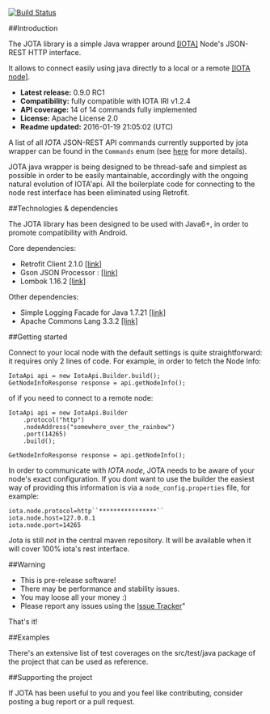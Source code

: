 [![Build Status](https://travis-ci.org/iotaledger/iota.lib.java.svg?branch=dev)](https://travis-ci.org/iotaledger/iota.lib.java)


##Introduction

The JOTA library is a simple Java wrapper around [[IOTA]](http://www.iotatoken.com/) Node's JSON-REST HTTP interface.

It allows to connect easily using java directly to a local or a remote [[IOTA node]](https://iota.readme.io/docs/syncing-to-the-network).

* **Latest release:** 0.9.0 RC1
* **Compatibility:** fully compatible with IOTA IRI v1.2.4
* **API coverage:** 14 of 14 commands fully implemented
* **License:** Apache License 2.0 
* **Readme updated:** 2016-01-19 21:05:02 (UTC)

A list of all *IOTA* JSON-REST API commands currently supported by jota wrapper can be found in the `Commands` enum (see [here](https://github.com/davassi/JOTA/blob/master/src/main/java/jota/IotaAPICommands.java) for more details).

JOTA java wrapper is being designed to be thread-safe and simplest as possible in order to be easily mantainable, accordingly with the ongoing natural evolution of IOTA'api.
All the boilerplate code for connecting to the node rest interface has been eliminated using Retrofit.

##Technologies & dependencies

The JOTA library has been designed to be used with Java6+, in order to promote compatibility with Android.

Core dependencies:
* Retrofit Client 2.1.0 [[link]](https://square.github.io/retrofit/)
* Gson JSON Processor : [[link]](https://github.com/google/gson)
* Lombok 1.16.2 [[link]](https://github.com/rzwitserloot/lombok)

Other dependencies:
* Simple Logging Facade for Java 1.7.21 [[link]](http://www.slf4j.org/)
* Apache Commons Lang 3.3.2 [[link]](http://commons.apache.org/proper/commons-lang/)

##Getting started <a name="getting-started"></a>

Connect to your local node with the default settings is quite straightforward: it requires only 2 lines of code. For example, in order to fetch the Node Info:

	IotaApi api = new IotaApi.Builder.build();
	GetNodeInfoResponse response = api.getNodeInfo();

of if you need to connect to a remote node:

	IotaApi api = new IotaApi.Builder 
		.protocol("http")
		.nodeAddress("somewhere_over_the_rainbow")
		.port(14265) 
		.build();
	
	GetNodeInfoResponse response = api.getNodeInfo();

In order to communicate with *IOTA node*, JOTA needs to be aware of your node's exact configuration. If you dont want to use the builder the easiest way of providing this information is via a `node_config.properties` file, for example:

    iota.node.protocol=http``****************``
    iota.node.host=127.0.0.1
    iota.node.port=14265

Jota is still *not* in the central maven repository. It will be available when it will cover 100% iota's rest interface.

##Warning
 -   This is pre-release software!
 -   There may be performance and stability issues.
 -   You may loose all your money :)
 -   Please report any issues using the <a href="https://github.com/iotaledger/iota.lib.java/issues">Issue Tracker</a>"

That's it!
	
##Examples

There's an extensive list of test coverages on the src/test/java package of the project that can be used as reference.

##Supporting the project

If JOTA has been useful to you and you feel like contributing, consider posting a bug report or a pull request.
